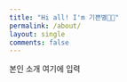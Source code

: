 ```yaml
---
title: "Hi all! I'm 기쁜별👋🏻"
permalink: /about/
layout: single
comments: false
---
```


본인 소개 여기에 입력
